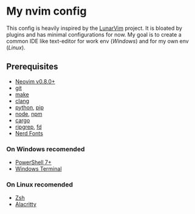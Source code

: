 # My nvim config

This config is heavily inspired by the [LunarVim](https://www.lunarvim.org/) project.
It is bloated by plugins and has minimal configurations for now.
My goal is to create a common IDE like text-editor for work env (*Windows*) and for my own env (*Linux*).

## Prerequisites
- [Neovim v0.8.0+](https://github.com/neovim/neovim/releases/latest)
- [git](https://cli.github.com/)
- [make](https://cmake.org/)
- [clang](https://llvm.org/)
- [python](https://www.python.org/), [pip](https://pypi.org/project/pip/)
- [node](https://nodejs.org/), [npm](https://npmjs.com/)
- [cargo](https://www.rust-lang.org/tools/install)
- [ripgrep](https://github.com/BurntSushi/ripgrep), [fd](https://github.com/sharkdp/fd)
- [Nerd Fonts](https://www.nerdfonts.com/)

### On Windows recomended
- [PowerShell 7+](https://learn.microsoft.com/en-us/powershell/scripting/whats-new/migrating-from-windows-powershell-51-to-powershell-7)
- [Windows Terminal](https://github.com/microsoft/terminal)

### On Linux recomended
- [Zsh](https://www.zsh.org/)
- [Alacritty](https://alacritty.org/)
